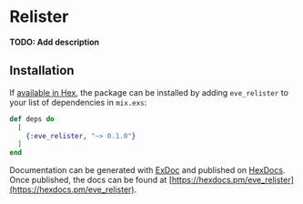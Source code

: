 # Relister

**TODO: Add description**

## Installation

If [available in Hex](https://hex.pm/docs/publish), the package can be installed
by adding `eve_relister` to your list of dependencies in `mix.exs`:

```elixir
def deps do
  [
    {:eve_relister, "~> 0.1.0"}
  ]
end
```

Documentation can be generated with [ExDoc](https://github.com/elixir-lang/ex_doc)
and published on [HexDocs](https://hexdocs.pm). Once published, the docs can
be found at [https://hexdocs.pm/eve_relister](https://hexdocs.pm/eve_relister).

